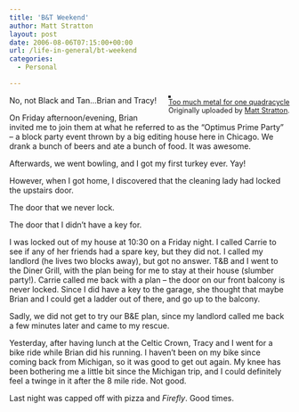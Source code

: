 ```yaml
---
title: 'B&T Weekend'
author: Matt Stratton
layout: post
date: 2006-08-06T07:15:00+00:00
url: /life-in-general/bt-weekend
categories:
  - Personal

---
```

<div style="float:right;margin-left:10px;margin-bottom:10px;">
  <a href="http://www.flickr.com/photos/mugsy/115051823/" title="photo sharing"><img src="http://static.flickr.com/54/115051823_24cdce0881_m.jpg" alt="" style="border:solid 2px #000000;" /></a> <br /> <span style="font-size:.9em;margin-top:0;"> <a href="http://www.flickr.com/photos/mugsy/115051823/">Too much metal for one quadracycle</a> <br /> Originally uploaded by <a href="http://www.flickr.com/people/mugsy/">Matt Stratton</a>. </span>
</div>

No, not Black and Tan&#8230;Brian and Tracy!

On Friday afternoon/evening, Brian invited me to join them at what he referred to as the &#8220;Optimus Prime Party&#8221; &#8211; a block party event thrown by a big editing house here in Chicago. We drank a bunch of beers and ate a bunch of food. It was awesome.

Afterwards, we went bowling, and I got my first turkey ever. Yay!

However, when I got home, I discovered that the cleaning lady had locked the upstairs door.

The door that we never lock. 

The door that I didn&#8217;t have a key for.

I was locked out of my house at 10:30 on a Friday night. I called Carrie to see if any of her friends had a spare key, but they did not. I called my landlord (he lives two blocks away), but got no answer. T&B and I went to the Diner Grill, with the plan being for me to stay at their house (slumber party!). Carrie called me back with a plan &#8211; the door on our front balcony is never locked. Since I did have a key to the garage, she thought that maybe Brian and I could get a ladder out of there, and go up to the balcony. 

Sadly, we did not get to try our B&E plan, since my landlord called me back a few minutes later and came to my rescue.

Yesterday, after having lunch at the Celtic Crown, Tracy and I went for a bike ride while Brian did his running. I haven&#8217;t been on my bike since coming back from Michigan, so it was good to get out again. My knee has been bothering me a little bit since the Michigan trip, and I could definitely feel a twinge in it after the 8 mile ride. Not good.

Last night was capped off with pizza and _Firefly_. Good times.